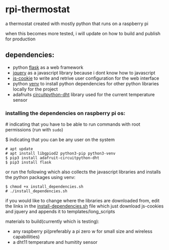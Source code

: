 # rpi-thermostat
a thermostat created with mostly python that runs on a raspberry pi

when this becomes more tested, i will update on how to build and publish for production

## dependencies:
- python [flask](https://flask.palletsprojects.com) as a web framework 
- [jquery](https://jquery.com/) as a javascript library because i dont know how to javascript
- [js-cookie](https://github.com/js-cookie/js-cookie) to write and retrive user configuration for the web interface
- python [venv](https://docs.python.org/3/library/venv.html) to install python dependencies for other python libraries locally for the project
- adafruits [circuitpython-dht](https://github.com/adafruit/Adafruit_CircuitPython_DHT) library used for the current temperature sensor

### installing the dependencies on raspberry pi os:

\# indicating that you have to be able to run commands with root permissions (run with `sudo`)

$ indicating that you can be any user on the system
 
    # apt update
    # apt install libgpiod2 python3-pip python3-venv
    $ pip3 install adafruit-circuitpython-dht
    $ pip3 install flask
or run the following which also collects the javascript libraries and installs the python packages using venv: 

    $ chmod +x install_dependencies.sh
    # ./install_dependencies.sh

if you would like to change where the libraries are downloaded from, edit the links in the [install-dependencies.sh](./install_dependencies.sh) file which just download js-cookies and jquery and appends it to templates/long_scripts

materials to build(currently which is testing):
- any raspberry pi(preferably a pi zero w for small size and wireless capabillities)
- a dht11 temperature and humitity sensor